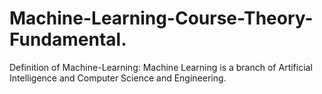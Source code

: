 # Machine-Learning-Course-Theory-Fundamental.
Definition of Machine-Learning:
Machine Learning is a branch of Artificial Intelligence and Computer Science and Engineering.
